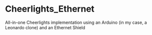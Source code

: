 Cheerlights_Ethernet
====================

All-in-one Cheerlights implementation using an Arduino (in my case, a Leonardo clone) and an Ethernet Shield
